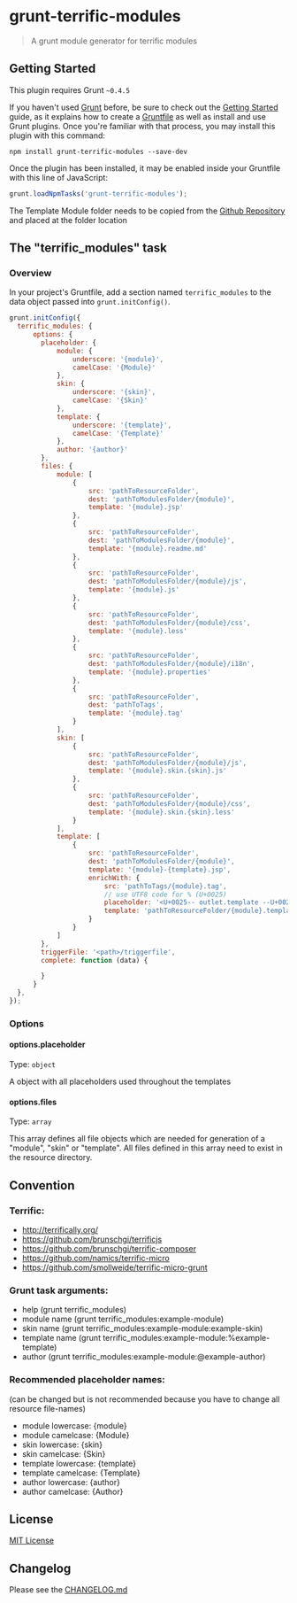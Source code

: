 # grunt-terrific-modules

> A grunt module generator for terrific modules

## Getting Started
This plugin requires Grunt `~0.4.5`

If you haven't used [Grunt](http://gruntjs.com/) before, be sure to check out the [Getting Started](http://gruntjs.com/getting-started) guide, as it explains how to create a [Gruntfile](http://gruntjs.com/sample-gruntfile) as well as install and use Grunt plugins. Once you're familiar with that process, you may install this plugin with this command:

```shell
npm install grunt-terrific-modules --save-dev
```

Once the plugin has been installed, it may be enabled inside your Gruntfile with this line of JavaScript:

```js
grunt.loadNpmTasks('grunt-terrific-modules');
```

The Template Module folder needs to be copied from the
[Github Repository](https://github.com/smollweide/grunt-terrific-modules/tree/master/resource) and placed at
the folder location <pathToResourceFolder>

## The "terrific_modules" task

### Overview
In your project's Gruntfile, add a section named `terrific_modules` to the data object passed into `grunt.initConfig()`.

```js
grunt.initConfig({
  terrific_modules: {
	  options: {
		placeholder: {
			module: {
				underscore: '{module}',
				camelCase: '{Module}'
			},
			skin: {
				underscore: '{skin}',
				camelCase: '{Skin}'
			},
			template: {
				underscore: '{template}',
				camelCase: '{Template}'
			},
			author: '{author}'
		},
		files: {
			module: [
				{
					src: 'pathToResourceFolder',
					dest: 'pathToModulesFolder/{module}',
					template: '{module}.jsp'
				},
				{
					src: 'pathToResourceFolder',
					dest: 'pathToModulesFolder/{module}',
					template: '{module}.readme.md'
				},
				{
					src: 'pathToResourceFolder',
					dest: 'pathToModulesFolder/{module}/js',
					template: '{module}.js'
				},
				{
					src: 'pathToResourceFolder',
					dest: 'pathToModulesFolder/{module}/css',
					template: '{module}.less'
				},
				{
					src: 'pathToResourceFolder',
					dest: 'pathToModulesFolder/{module}/i18n',
					template: '{module}.properties'
				},
				{
					src: 'pathToResourceFolder',
					dest: 'pathToTags',
					template: '{module}.tag'
				}
			],
			skin: [
				{
					src: 'pathToResourceFolder',
					dest: 'pathToModulesFolder/{module}/js',
					template: '{module}.skin.{skin}.js'
				},
				{
					src: 'pathToResourceFolder',
					dest: 'pathToModulesFolder/{module}/css',
					template: '{module}.skin.{skin}.less'
				}
			],
			template: [
				{
					src: 'pathToResourceFolder',
					dest: 'pathToModulesFolder/{module}',
					template: '{module}-{template}.jsp',
					enrichWith: {
						src: 'pathToTags/{module}.tag',
						// use UTF8 code for % (U+0025)
						placeholder: '<U+0025-- outlet.template --U+0025>',
						template: 'pathToResourceFolder/{module}.template.tag'
					}
				}
			]
		},
		triggerFile: '<path>/triggerfile',
		complete: function (data) {

		}
	  }
  },
});
```

### Options

#### options.placeholder
Type: `object`

A object with all placeholders used throughout the templates

#### options.files
Type: `array`

This array defines all file objects which are needed for generation of a "module", "skin" or "template".
All files defined in this array need to exist in the resource directory.

## Convention

### Terrific:
- http://terrifically.org/
- https://github.com/brunschgi/terrificjs
- https://github.com/brunschgi/terrific-composer
- https://github.com/namics/terrific-micro
- https://github.com/smollweide/terrific-micro-grunt

### Grunt task arguments:
- help
	(grunt terrific_modules)
- module name
	(grunt terrific_modules:example-module)
- skin name
	(grunt terrific_modules:example-module:example-skin)
- template name
	(grunt terrific_modules:example-module:%example-template)
- author
	(grunt terrific_modules:example-module:@example-author)


### Recommended placeholder names:
(can be changed but is not recommended because you have to change all resource file-names)

- module lowercase: {module}
- module camelcase: {Module}
- skin lowercase: {skin}
- skin camelcase: {Skin}
- template lowercase: {template}
- template camelcase: {Template}
- author lowercase: {author}
- author camelcase: {Author}


## License
[MIT License](https://github.com/smollweide/grunt-terrific-modules/blob/master/LICENSE)


## Changelog
Please see the [CHANGELOG.md](https://github.com/smollweide/grunt-terrific-modules/blob/master/CHANGELOG.md)
















